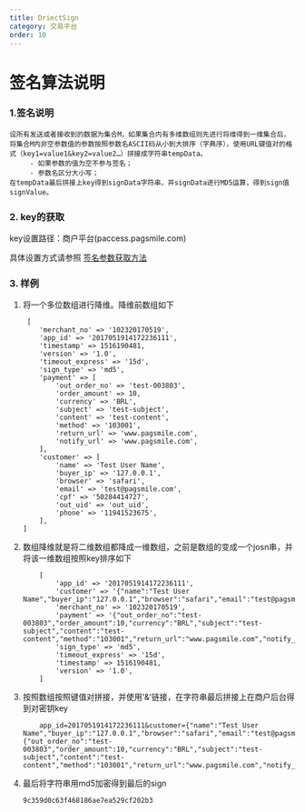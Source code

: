 ```yaml
---
title: DriectSign
category: 交易平台
order: 10
---
```

# 签名算法说明

### 1.签名说明
    
    设所有发送或者接收到的数据为集合M，如果集合内有多维数组则先进行将维得到一维集合后，将集合M内非空参数值的参数按照参数名ASCII码从小到大排序（字典序），使用URL键值对的格式（key1=value1&key2=value2…）拼接成字符串tempData。
         - 如果参数的值为空不参与签名；
         - 参数名区分大小写；
    在tempData最后拼接上key得到signData字符串，并signData进行MD5运算，得到sign值signValue。

### 2. key的获取

key设置路径：商户平台(paccess.pagsmile.com)
    
具体设置方式请参照 [签名参数获取方法](/docs/接口参数获取方法.pdf)  

### 3. 样例
    
1. 将一个多位数组进行降维。降维前数组如下
    
    ```
     [
        'merchant_no' => '102320170519',
        'app_id' => '2017051914172236111',
        'timestamp' => 1516190481,
        'version' => '1.0',
        'timeout_express' => '15d',
        'sign_type' => 'md5',
        'payment' => [
            'out_order_no' => 'test-003803',
            'order_amount' => 10,
            'currency' => 'BRL',
            'subject' => 'test-subject',
            'content' => 'test-content',
            'method' => '103001',
            'return_url' => 'www.pagsmile.com',
            'notify_url' => 'www.pagsmile.com',
        ],
        'customer' => [
            'name' => 'Test User Name',
            'buyer_ip' => '127.0.0.1',
            'browser' => 'safari',
            'email' => 'test@pagsmile.com',
            'cpf' => '50284414727',
            'out_uid' => 'out_uid',
            'phone' => '11941523675',
        ],
    ]
    
    ```
2. 数组降维就是将二维数组都降成一维数组，之前是数组的变成一个josn串，并将该一维数组按照key排序如下

    ```
        [
            'app_id' => '2017051914172236111',
            'customer' => '{"name":"Test User Name","buyer_ip":"127.0.0.1","browser":"safari","email":"test@pagsmile.com","cpf":"50284414727","out_uid":"out_uid","phone":"11941523675"}',
            'merchant_no' => '102320170519',
            'payment' => '{"out_order_no":"test-003803","order_amount":10,"currency":"BRL","subject":"test-subject","content":"test-content","method":"103001","return_url":"www.pagsmile.com","notify_url":"www.pagsmile.com"}',
            'sign_type' => 'md5',
            'timeout_express' => '15d',
            'timestamp' => 1516190481,
            'version' => '1.0',
        ]
    ```

3. 按照数组按照键值对拼接，并使用'&'链接，在字符串最后拼接上在商户后台得到对密钥key
 
    ```
        app_id=2017051914172236111&customer={"name":"Test User Name","buyer_ip":"127.0.0.1","browser":"safari","email":"test@pagsmile.com","cpf":"50284414727","out_uid":"out_uid","phone":"11941523675"}&merchant_no=102320170519&payment={"out_order_no":"test-003803","order_amount":10,"currency":"BRL","subject":"test-subject","content":"test-content","method":"103001","return_url":"www.pagsmile.com","notify_url":"www.pagsmile.com"}&sign_type=md5&timeout_express=15d&timestamp=1516190481&version=1.0&key=MD5Key
    
    ```
    
4. 最后将字符串用md5加密得到最后的sign
  
    ```
    9c359d0c63f468186ae7ea529cf202b3    
    ```

